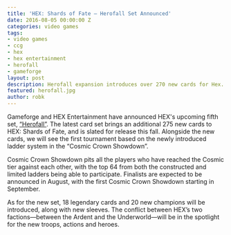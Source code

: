 ```yaml
---
title: 'HEX: Shards of Fate – Herofall Set Announced'
date: 2016-08-05 00:00:00 Z
categories: video games
tags:
- video games
- ccg
- hex
- hex entertainment
- herofall
- gameforge
layout: post
description: Herofall expansion introduces over 270 new cards for Hex.
featured: herofall.jpg
author: robk
---
```


Gameforge and HEX Entertainment have announced HEX's upcoming fifth set, [“Herofall”](http://en.hex.gameforge.com/news.html?p=7711). The latest card set brings an additional 275 new cards to HEX: Shards of Fate, and is slated for release this fall. Alongside the new cards, we will see the first tournament based on the newly introduced ladder system in the “Cosmic Crown Showdown”.

Cosmic Crown Showdown pits all the players who have reached the Cosmic tier against each other, with the top 64 from both the constructed and limited ladders being able to participate. Finalists are expected to be announced in August, with the first  Cosmic Crown Showdown starting in September.

As for the new set, 18 legendary cards and 20 new champions will be introduced, along with new sleeves. The conflict between HEX’s two factions—between the Ardent and the Underworld—will be in the spotlight for the new troops, actions and heroes.
